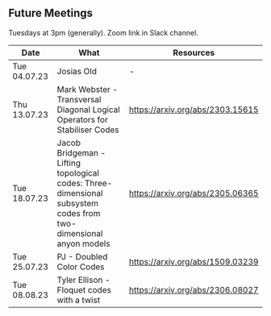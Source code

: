 ## Future Meetings

Tuesdays at 3pm (generally). Zoom link in Slack channel.

| Date | What | Resources |
| --- | --- | --- |
| Tue 04.07.23 | Josias Old | - |
| Thu 13.07.23 | Mark Webster - Transversal Diagonal Logical Operators for Stabiliser Codes | https://arxiv.org/abs/2303.15615 |
| Tue 18.07.23 | Jacob Bridgeman - Lifting topological codes: Three-dimensional subsystem codes from two-dimensional anyon models | https://arxiv.org/abs/2305.06365 |
| Tue 25.07.23 | PJ - Doubled Color Codes | https://arxiv.org/abs/1509.03239 |
| Tue 08.08.23 | Tyler Ellison - Floquet codes with a twist | https://arxiv.org/abs/2306.08027 |
